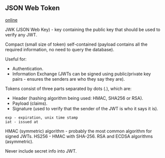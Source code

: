 JSON Web Token
-

[online](https://jwt.io/)

JWK (JSON Web Key) - key containing the public key that should be used to verify any JWT.

Compact (small size of token) self-contained (payload contains all the required information,
no need to query the database).

Useful for:
* Authentication.
* Information Exchange
  (JWTs can be signed using public/private key pairs - ensures
  the senders are who they say they are).

Tokens consist of three parts separated by dots (.), which are:
* Header (hashing algorithm being used: HMAC, SHA256 or RSA).
* Payload (claims).
* Signature (used to verify that the sender of the JWT is who it says it is).

````
exp - expiration, unix time stamp
iat - issued at
````

HMAC (symmetric) algorithm - probably the most common algorithm for signed JWTs.
HS256 - HMAC with SHA-256.
RSA and ECDSA algorithms (asymmetric).

Never include secret info into JWT.
